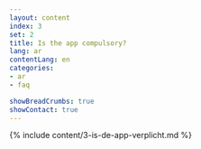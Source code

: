```yaml
---
layout: content
index: 3
set: 2
title: Is the app compulsory?
lang: ar
contentLang: en
categories:
- ar
- faq

showBreadCrumbs: true
showContact: true
---
```


{% include content/3-is-de-app-verplicht.md %}
